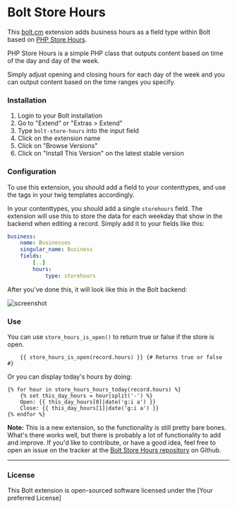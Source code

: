 Bolt Store Hours
======================

This [bolt.cm](https://bolt.cm/) extension adds business hours as a field type within Bolt based on [PHP Store Hours](https://github.com/coryetzkorn/php-store-hours).

PHP Store Hours is a simple PHP class that outputs content based on time of the day and day of the week.

Simply adjust opening and closing hours for each day of the week and you can output content based on the time ranges you specify.

### Installation
1. Login to your Bolt installation
2. Go to "Extend" or "Extras > Extend"
3. Type `bolt-store-hours` into the input field
4. Click on the extension name
5. Click on "Browse Versions"
6. Click on "Install This Version" on the latest stable version

### Configuration

To use this extension, you should add a field to your contenttypes, and use the
tags in your twig templates accordingly.

In your contenttypes, you should add a single `storehours` field. The extension
will use this to store the data for each weekday that show in the
backend when editing a record. Simply add it to your fields like this:

```yaml
business:
    name: Businesses
    singular_name: Business
    fields:
        [..]
        hours:
            type: storehours
```

After you've done this, it will look like this in the Bolt backend:

![screenshot](https://cloud.githubusercontent.com/assets/3504472/16212217/73c1d028-3703-11e6-9c3a-ead074774f75.png)

### Use

You can use `store_hours_is_open()` to return true or false if the store is open.
```twig
    {{ store_hours_is_open(record.hours) }} {# Returns true or false #}
```
Or you can display today's hours by doing:
```twig
{% for hour in store_hours_hours_today(record.hours) %}
    {% set this_day_hours = hour|split('-') %}
    Open: {{ this_day_hours[0]|date('g:i a') }}
    Close: {{ this_day_hours[1]|date('g:i a') }}
{% endfor %}
```

**Note:** This is a new extension, so the functionality is still pretty bare
bones. What's there works well, but there is probably a lot of functionality to
add and improve. If you'd like to contribute, or have a good idea, feel free to
open an issue on the tracker at the [Bolt Store Hours repository](https://github.com/zomars/bolt-store-hours/issues)
on Github.

---

### License

This Bolt extension is open-sourced software licensed under the [Your preferred License]
